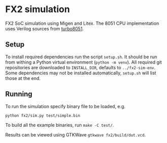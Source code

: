 # FX2 simulation

FX2 SoC simulation using Migen and Litex.
The 8051 CPU implementation uses Verilog sources from [turbo8051](https://github.com/freecores/turbo8051).

## Setup

To install required dependencies run the script `setup.sh`.
It should be run from withing a Python virtual environment (`python -m venv`).
All required git repositories are downloaded to `INSTALL_DIR`, defaults to `../fx2-sim-env`.
Some dependencies may not be installed automatically, `setup.sh` will list those at the end.

## Running

To run the simulation specify binary file to be loaded, e.g.

```
python fx2/sim.py test/simple.bin
```

To build all the example binaries, run `make -C test/`.

Results can be viewed using GTKWave `gtkwave fx2/build/dut.vcd`.
